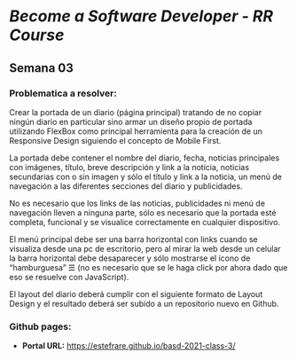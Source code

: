 # *Become a Software Developer - RR Course*

## Semana 03

### **Problematica a resolver:**

Crear la portada de un diario (página principal) tratando de no copiar ningún diario en particular sino armar un diseño propio de portada utilizando FlexBox como principal herramienta para la creación de un Responsive Design siguiendo el concepto de Mobile First. 

La portada debe contener el nombre del diario, fecha, noticias principales con imágenes, título, breve descripción y link a la noticia, noticias secundarias con o sin imagen y sólo el título y link a la noticia, un menú de navegación a las diferentes secciones del diario y publicidades. 

No es necesario que los links de las noticias, publicidades ni menú de navegación lleven a ninguna parte, sólo es necesario que la portada esté completa, funcional y se visualice correctamente en cualquier dispositivo. 

El menú principal debe ser una barra horizontal con links cuando se visualiza desde una pc de escritorio, pero al mirar la web desde un celular la barra horizontal debe desaparecer y sólo mostrarse el ícono de “hamburguesa” ☰ (no es necesario que se le haga click por ahora dado que eso se resuelve con JavaScript).

El layout del diario deberá cumplir con el siguiente formato de Layout Design y el resultado deberá ser subido a un repositorio nuevo en Github.

### Github pages:

-  **Portal URL:** https://estefrare.github.io/basd-2021-class-3/
